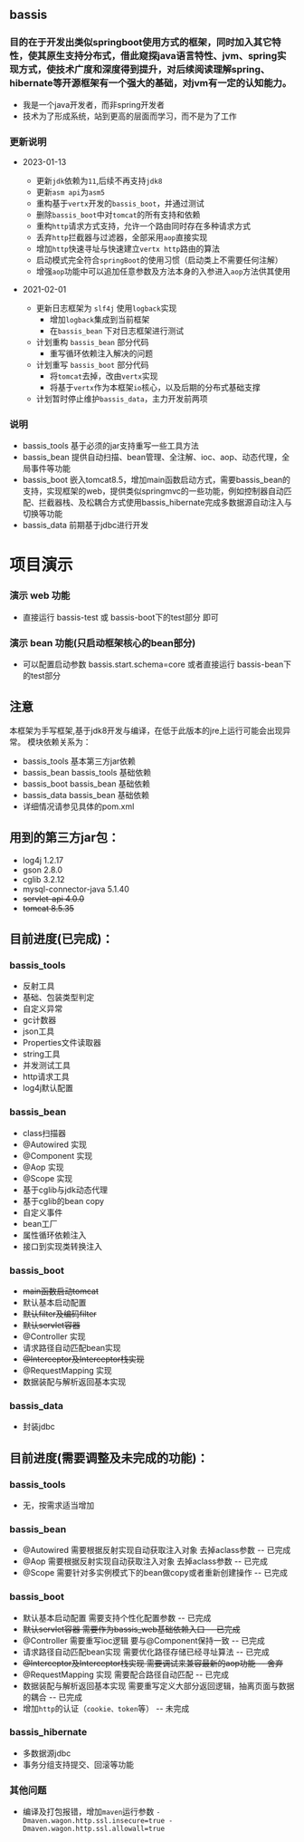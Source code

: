 bassis
---------------------------

### 目的在于开发出类似springboot使用方式的框架，同时加入其它特性，使其原生支持分布式，借此窥探java语言特性、jvm、spring实现方式，使技术广度和深度得到提升，对后续阅读理解spring、hibernate等开源框架有一个强大的基础，对jvm有一定的认知能力。

* 我是一个java开发者，而非spring开发者
* 技术为了形成系统，站到更高的层面而学习，而不是为了工作

### 更新说明
- 2023-01-13
  - 更新`jdk`依赖为`11`,后续不再支持`jdk8`
  - 更新`asm api`为`asm5`
  - 重构基于`vertx`开发的`bassis_boot`，并通过测试
  - 删除`bassis_boot`中对`tomcat`的所有支持和依赖
  - 重构`http`请求方式支持，允许一个路由同时存在多种请求方式
  - 丢弃`http`拦截器与过滤器，全部采用`aop`直接实现
  - 增加`http`快速寻址与快速建立`vertx http`路由的算法
  - 启动模式完全符合`springBoot`的使用习惯（启动类上不需要任何注解）
  - 增强`aop`功能中可以追加任意参数及方法本身的入参进入`aop`方法供其使用

- 2021-02-01 
  - 更新日志框架为 ```slf4j``` 使用```logback```实现
    - 增加```logback```集成到当前框架
    - 在```bassis_bean``` 下对日志框架进行测试
  - 计划重构 ```bassis_bean``` 部分代码
    - 重写循环依赖注入解决的问题
  - 计划重写 ```bassis_boot``` 部分代码
    - 将```tomcat```去掉，改由```vertx```实现
    - 将基于```vertx```作为本框架```io```核心，以及后期的分布式基础支撑
  - 计划暂时停止维护```bassis_data```，主力开发前两项
   
### 说明

* bassis_tools 基于必须的jar支持重写一些工具方法
* bassis_bean  提供自动扫描、bean管理、全注解、ioc、aop、动态代理，全局事件等功能
* bassis_boot  嵌入tomcat8.5，增加main函数启动方式，需要bassis_bean的支持，实现框架的web，提供类似springmvc的一些功能，例如控制器自动匹配、拦截器栈、及松耦合方式使用bassis_hibernate完成多数据源自动注入与切换等功能
* bassis_data  前期基于jdbc进行开发

# 项目演示
### 演示 web 功能
* 直接运行 bassis-test 或 bassis-boot下的test部分 即可
### 演示 bean 功能(只启动框架核心的bean部分)
* 可以配置启动参数 bassis.start.schema=core 或者直接运行 bassis-bean下的test部分

## 注意

本框架为手写框架,基于jdk8开发与编译，在低于此版本的jre上运行可能会出现异常。
模块依赖关系为：
*  bassis_tools  基本第三方jar依赖
*  bassis_bean   bassis_tools 基础依赖
*  bassis_boot   bassis_bean 基础依赖
*  bassis_data   bassis_bean 基础依赖
*  详细情况请参见具体的pom.xml

## 用到的第三方jar包：

* log4j 1.2.17
* gson 2.8.0
* cglib 3.2.12
* mysql-connector-java 5.1.40
* ~~servlet-api 4.0.0~~
* ~~tomcat 8.5.35~~

## 目前进度(已完成)：
 
### bassis_tools
* 反射工具
* 基础、包装类型判定
* 自定义异常
* gc计数器
* json工具
* Properties文件读取器
* string工具
* 并发测试工具
* http请求工具
* log4j默认配置

### bassis_bean
* class扫描器
* @Autowired 实现
* @Component 实现
* @Aop 实现
* @Scope 实现
* 基于cglib与jdk动态代理
* 基于cglib的bean copy
* 自定义事件
* bean工厂
* 属性循环依赖注入
* 接口到实现类转换注入

### bassis_boot
* ~~main函数启动tomcat~~
* 默认基本启动配置
* ~~默认filter及编码filter~~
* ~~默认servlet容器~~
* @Controller 实现
* 请求路径自动匹配bean实现
* ~~@Interceptor及Interceptor栈实现~~
* @RequestMapping 实现
* 数据装配与解析返回基本实现

### bassis_data
* 封装jdbc

## 目前进度(需要调整及未完成的功能)：

### bassis_tools
* 无，按需求适当增加

### bassis_bean
* @Autowired 需要根据反射实现自动获取注入对象 去掉aclass参数 -- 已完成
* @Aop 需要根据反射实现自动获取注入对象 去掉aclass参数 -- 已完成
* @Scope 需要针对多实例模式下的bean做copy或者重新创建操作 -- 已完成

### bassis_boot
* 默认基本启动配置 需要支持个性化配置参数 -- 已完成
* ~~默认servlet容器 需要作为bassis_web基础依赖入口 -- 已完成~~
* @Controller 需要重写ioc逻辑 要与@Component保持一致 -- 已完成
* 请求路径自动匹配bean实现 需要优化路径存储已经寻址算法 -- 已完成
* ~~@Interceptor及Interceptor栈实现 需要调试来兼容最新的aop功能 -- 舍弃~~
* @RequestMapping 实现 需要配合路径自动匹配 -- 已完成
* 数据装配与解析返回基本实现 需要重写定义大部分返回逻辑，抽离页面与数据的耦合 -- 已完成
* 增加`http`的认证（`cookie、token`等） -- 未完成

### bassis_hibernate
* 多数据源jdbc
* 事务分组支持提交、回滚等功能

### 其他问题
* 编译及打包报错，增加`maven`运行参数 `-Dmaven.wagon.http.ssl.insecure=true -Dmaven.wagon.http.ssl.allowall=true`
